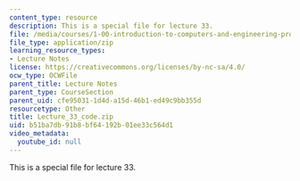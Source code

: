 ```yaml
---
content_type: resource
description: This is a special file for lecture 33.
file: /media/courses/1-00-introduction-to-computers-and-engineering-problem-solving-spring-2012/b51ba7db91b8bf64192b01ee33c564d1_Lecture_33_code.zip
file_type: application/zip
learning_resource_types:
- Lecture Notes
license: https://creativecommons.org/licenses/by-nc-sa/4.0/
ocw_type: OCWFile
parent_title: Lecture Notes
parent_type: CourseSection
parent_uid: cfe95031-1d4d-a15d-46b1-ed49c9bb355d
resourcetype: Other
title: Lecture_33_code.zip
uid: b51ba7db-91b8-bf64-192b-01ee33c564d1
video_metadata:
  youtube_id: null
---
```

This is a special file for lecture 33.